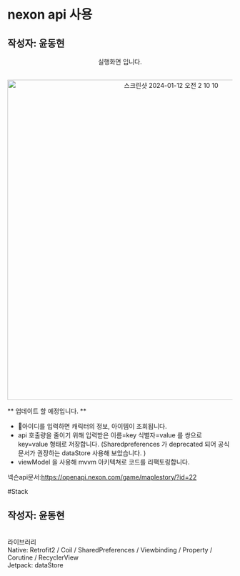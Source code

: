 # nexon api 사용 
## 작성자: 윤동현

<p align="center">
실행화면 입니다. <br/><br/>


<p align="center">
  
<img width="717" alt="스크린샷 2024-01-12 오전 2 10 10" src="https://github.com/Retudy/Maplemate/assets/129308578/765d7cb9-58fc-4c95-ba3c-c100698fedf9">


** 업데이트 할 예정입니다. **<br/>
- 아이디를 입력하면 캐릭터의 정보, 아이템이 조회됩니다. </br>
- api 호출량을 줄이기 위해 입력받은 이름=key 식별자=value 를 쌍으로 key=value 형태로 저장합니다. (Sharedpreferences 가 deprecated 되어 공식문서가 권장하는 dataStore 사용해 보았습니다. )<br/>
- viewModel 을 사용해 mvvm 아키텍쳐로 코드를 리팩토링합니다. <br/>

넥슨api문서:https://openapi.nexon.com/game/maplestory/?id=22 <br/>

#Stack
## 작성자: 윤동현
<br/>
라이브러리 <br/>
Native: Retrofit2 / Coil / SharedPreferences / Viewbinding / Property / Corutine / RecyclerView </br>
Jetpack: dataStore
